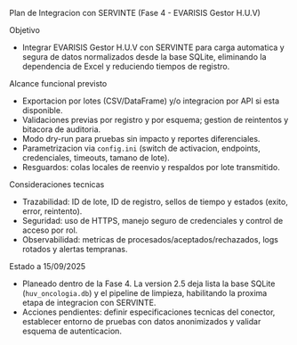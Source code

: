 Plan de Integracion con SERVINTE (Fase 4 - EVARISIS Gestor H.U.V)

Objetivo
- Integrar EVARISIS Gestor H.U.V con SERVINTE para carga automatica y segura de datos normalizados desde la base SQLite, eliminando la dependencia de Excel y reduciendo tiempos de registro.

Alcance funcional previsto
- Exportacion por lotes (CSV/DataFrame) y/o integracion por API si esta disponible.
- Validaciones previas por registro y por esquema; gestion de reintentos y bitacora de auditoria.
- Modo dry-run para pruebas sin impacto y reportes diferenciales.
- Parametrizacion via `config.ini` (switch de activacion, endpoints, credenciales, timeouts, tamano de lote).
- Resguardos: colas locales de reenvio y respaldos por lote transmitido.

Consideraciones tecnicas
- Trazabilidad: ID de lote, ID de registro, sellos de tiempo y estados (exito, error, reintento).
- Seguridad: uso de HTTPS, manejo seguro de credenciales y control de acceso por rol.
- Observabilidad: metricas de procesados/aceptados/rechazados, logs rotados y alertas tempranas.

Estado a 15/09/2025
- Planeado dentro de la Fase 4. La version 2.5 deja lista la base SQLite (`huv_oncologia.db`) y el pipeline de limpieza, habilitando la proxima etapa de integracion con SERVINTE.
- Acciones pendientes: definir especificaciones tecnicas del conector, establecer entorno de pruebas con datos anonimizados y validar esquema de autenticacion.

